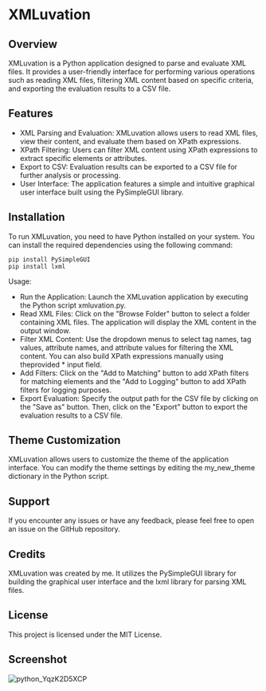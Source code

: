 # XMLuvation

## Overview
XMLuvation is a Python application designed to parse and evaluate XML files. It provides a user-friendly interface for performing various operations such as reading XML files, filtering XML content based on specific criteria, and exporting the evaluation results to a CSV file.

## Features

* XML Parsing and Evaluation: XMLuvation allows users to read XML files, view their content, and evaluate them based on XPath expressions.
* XPath Filtering: Users can filter XML content using XPath expressions to extract specific elements or attributes.
* Export to CSV: Evaluation results can be exported to a CSV file for further analysis or processing.
* User Interface: The application features a simple and intuitive graphical user interface built using the PySimpleGUI library.

## Installation
To run XMLuvation, you need to have Python installed on your system. You can install the required dependencies using the following command:

```
pip install PySimpleGUI
pip install lxml
```

Usage:

* Run the Application: Launch the XMLuvation application by executing the Python script xmluvation.py.
* Read XML Files: Click on the "Browse Folder" button to select a folder containing XML files. The application will display the XML content in the output window.
* Filter XML Content: Use the dropdown menus to select tag names, tag values, attribute names, and attribute values for filtering the XML content. You can also build XPath expressions manually using theprovided * input field.
* Add Filters: Click on the "Add to Matching" button to add XPath filters for matching elements and the "Add to Logging" button to add XPath filters for logging purposes.
* Export Evaluation: Specify the output path for the CSV file by clicking on the "Save as" button. Then, click on the "Export" button to export the evaluation results to a CSV file.

## Theme Customization
XMLuvation allows users to customize the theme of the application interface. You can modify the theme settings by editing the my_new_theme dictionary in the Python script.

## Support
If you encounter any issues or have any feedback, please feel free to open an issue on the GitHub repository.

## Credits
XMLuvation was created by me. It utilizes the PySimpleGUI library for building the graphical user interface and the lxml library for parsing XML files.

## License
This project is licensed under the MIT License.

## Screenshot
![python_YqzK2D5XCP](https://github.com/zaricj/XMLuvation/assets/93329694/b8277436-6acc-40ad-a1d2-7da052ad1388)
